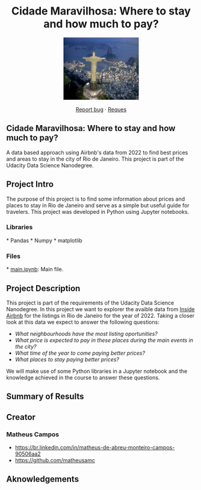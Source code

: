
<h1 align="center">Cidade Maravilhosa: Where to stay and how much to pay?</h1>

<p align="center">
  <img src="https://github.com/matheusamc/udacity_datascience_nanodegree_blogpost/blob/main/baixados.jpg" alt="Rio de Janeiro" width="200" height="165">
</p>

<p align="center">
  <a href="https://github.com/twbs/bootstrap/issues/new?assignees=-&labels=bug&template=bug_report.yml">Report bug</a>
  ·
  <a href="https://github.com/twbs/bootstrap/issues/new?assignees=&labels=feature&template=feature_request.yml">Reques</a>
</p>

<h2>Cidade Maravilhosa: Where to stay and how much to pay?</h2>
<text>A data based approach using Airbnb's data from 2022 to find best prices and areas to stay in the city of Rio de Janeiro. This project is part of the Udacity Data Science Nanodegree.</text>

<h2>Project Intro</h2>

The purpose of this project is to find some information about prices and places to stay in Rio de Janeiro and serve as a simple but useful guide for travelers. This project was developed in Python using Jupyter notebooks.

<h3>Libraries</h3>
* Pandas
* Numpy
* matplotlib
  
<h3>Files</h3>
* <a href = "">main.ipynb</a><span>: Main file.</span>

<h2>Project Description</h2>
This project is part of the requirements of the Udacity Data Science Nanodegree. In this project we want to explorer the avaible data from <a href="http://insideairbnb.com/rio-de-janeiro/">Inside Airbnb</a> for the listings in Rio de Janeiro for the year of 2022. Taking a closer look at this data we expect to answer the following questions:

* <i>What neighbourhoods have the most listing oportunities?</i>
* <i>What price is expected to pay in these places during the main events in the city?</i>
* <i>What time of the year to come paying better prices?</i>
* <i>What places to stay paying better prices?</i>

We will make use of some Python libraries in a Jupyter notebook and the knowledge achieved in the course to answer these questions.

<h2>Summary of Results</h2>

<h2>Creator</h2>

<h3>Matheus Campos</h3>

- <https://br.linkedin.com/in/matheus-de-abreu-monteiro-campos-90506aa2>
- <https://github.com/matheusamc>

<h2>Aknowledgements</h2>
